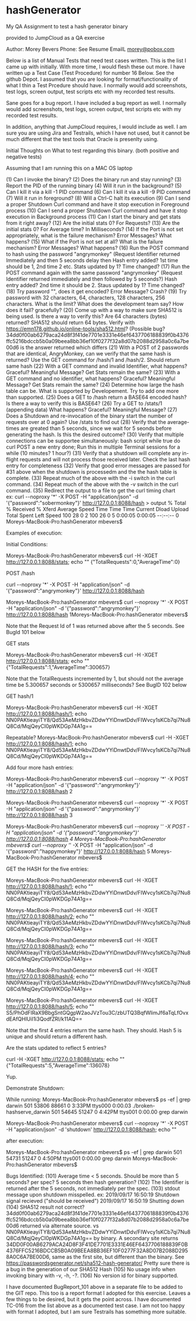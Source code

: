 # hashGenerator
My QA Assignment to test a hash generator binary

provided to JumpCloud as a QA exercise

Author:  Morey Bevers
Phone:   See Resume
EmailL   morey@pobox.com


Below is a list of  Manual Tests that need test cases written.  This is the list I came up with initially.  With more time, I would flesh these out more.
I have written up a Test Case (Test Procedure) for number 16 Below.  See the github Depot.   I assumed that you are looking for format/functionality of 
what I thin a Test Prcedure should have.   I normally would add screenshots, test logs, screen output, test scripts etc with my recorded test results.

Sane goes for a bug report.  I have included a bug report as well.  I normally would add screenshots, test logs, screen output, test scripts etc with my recorded test results.


In addition, anything that JumpCloud requires, I would include as well.  I am sure you are using Jira and Testrails, which I have not used, but it cannot be much different that the test tools that Oracle is presenlty using.   

Initial Thoughts on What to test regarding this binary. (both positive and negative tests)

Assuming that I am running this on a MAC OS laptop


(1) Can I invoke the binary?
(2) Does the binary run and stay running?
(3) Report the PID of the running binary
(4) Will it run in the background?
(5) Can I kill it via a kill -1 PID command
(6) Can I kill it via a kill -9 PID command
(7) Will it run in foreground?
(8) Will a Ctrl-C halt its execution
(9) Can I send a proper Shutdown Curl command and have it stop execution in Foreground process
(10) Can I send a proper Shutdown Curl command and have it stop execution in Background process
(11) Can I start the binary and get stats from it right away? 
(12) Are the initial stats 0?  For Requests?
(13) Are the initial stats 0? For Average time?  In Milliseconds?
(14) If the Port is not set appropriately, what is the failure mechanism?  Error Messages?   What happens?
(15) What if the Port is not set at all?  What is the failure mechanism?  Error Messages?  What happens?
(16) Run the POST command to hash using the password "angrymonkey"  (Request Identifier returned Immediately and then 5 seconds delay then Hash entry added?  1st time should be 1, 2nd time 2 etc.  Stats updated by 1?  Time changed?
(17) Run the POST command again with the same password "angrymonkey"  (Request Identifier returned immediately and then followed by 5 seconds?)  Hash entry added?    2nd time it should be 2. Staus updated by 1?  Time changed?
(18) Try password "", does it get encoded?  Error Message?  Crash?
(19) Try password with 32 characters, 64, characters, 128 characters, 256 characters.  What is the limit?  What does the development team say?  How does it fail?  gracefully?
(20) Come up with a way to make sure SHA512 is being used.  Is there a way to verify this? Are 64 characters (bytes) returned?  SHA512 should return 64 bytes.  Verify with https://emn178.github.io/online-tools/sha512.html?  (Possible bug?  34dd0f00ab6279aca24d8f3f41de7701e3331e46ef6437706188839f0b4376ffc5216bdccb5b0a09beea8bb36ef10f0277f32a8d07b2088d2958a0c6a7be00d6 is the answer returned which differs
(21) With a POST of 2 passwords that are identical, AngryMonkey, can we verify that the same hash is returned?  Use the GET command for /hash/1 and /hash/2.  Should return same hash
(22) With a GET command and invalid Identifier, what happens?  Graceful?  Meaningful Message?  Get Stats remain the same?
(23) With a GET command and no identifier, what happens? Graceful?  Meaningful Message? Get Stats remain the same?
(24) Determine how large the hash table can be. What is supported by Developement.  Try to add one more than supported.
(25) Does a GET to /hash return a BASE64 encoded hash?  Is there a way to verify this is BASE64?
(26) Try a GET to /stats/1 (appending data) What happens?  Graceful?   Meaningful Message?
(27) Does a Shutdown and re-invocation of the binary start the number of requests over at 0 again?  Use /stats to find out
(28) Verify that the average-times are greated than 5 seconds, since we wait for 5 seonds before generating the hash.  Is this the desired outcome?
(30) Verify that multiple connections can be supportee simultaneously:   bash script while true do curl POST a new entry done;  Run this in multiple Terminal sessions for a while (10 minutes?  1 hour?) 
(31) Verify that a shutdown will complete any in-flight requests and will not process those received later.  Check the last hash entry for completeness
(32) Verify that good error messages are passed for #31 above when the shutdown is processedm and the the hash table is complete.
(33) Repeat much of the above with the -i switch in the curl command.
(34) Repeat much of the above with the -v switch in the curl command.
(35) Redirect the output to a file to get the curl timing chart  
     ex:   curl  --noproxy '*'  -X POST -H "application/json" -d '{"password":"sobermonkey"}' http://127.0.0.1:8088/hash > output
  % Total    % Received % Xferd  Average Speed   Time    Time     Time  Current
                                 Dload  Upload   Total   Spent    Left  Speed
100    28    0     2  100    26      0      5  0:00:05  0:00:05 --:--:--     0
Moreys-MacBook-Pro:hashGenerator mbevers$ 




Examples of execution:


Initial Conditions:

Moreys-MacBook-Pro:hashGenerator mbevers$ curl -H -XGET http://127.0.0.1:8088/stats; echo ""
{"TotalRequests":0,"AverageTime":0}



POST /hash

curl  --noproxy '*'  -X POST -H "application/json" -d '{"password":"angrymonkey"}' http://127.0.0.1:8088/hash  

Moreys-MacBook-Pro:hashGenerator mbevers$ curl  --noproxy '*'  -X POST -H "application/json" -d '{"password":"angrymonkey"}' http://127.0.0.1:8088/hash
1Moreys-MacBook-Pro:hashGenerator mbevers$ 

Note that the Request Id of 1 was returned above after the 5 seconds.  See BugId 101 below


GET stats

Moreys-MacBook-Pro:hashGenerator mbevers$ curl -H -XGET http://127.0.0.1:8088/stats; echo ""
{"TotalRequests":1,"AverageTime":300657}

Note that the TotalRequests incremented by 1, but should not the average time be 5.300657 seconds or 5300657 milliseconds?  See BugID 102 below



GET hash/1

Moreys-MacBook-Pro:hashGenerator mbevers$  curl -H -XGET http://127.0.0.1:8088/hash/1; echo
NN0PAKtieayiTY8/Qd53AeMzHkbvZDdwYYiDnwtDdv/FIWvcy1sKCb7qi7Nu8Q8Cd/MqjQeyCI0pWKDGp74A1g==

Repeatable?
Moreys-MacBook-Pro:hashGenerator mbevers$  curl -H -XGET http://127.0.0.1:8088/hash/1; echo
NN0PAKtieayiTY8/Qd53AeMzHkbvZDdwYYiDnwtDdv/FIWvcy1sKCb7qi7Nu8Q8Cd/MqjQeyCI0pWKDGp74A1g==


Add four more hash entries:

Moreys-MacBook-Pro:hashGenerator mbevers$ curl  --noproxy '*'  -X POST -H "application/json" -d '{"password":"angrymonkey"}' http://127.0.0.1:8088/hash
2

Moreys-MacBook-Pro:hashGenerator mbevers$ curl  --noproxy '*'  -X POST -H "application/json" -d '{"password":"angrymonkey"}' http://127.0.0.1:8088/hash
3

Moreys-MacBook-Pro:hashGenerator mbevers$ curl  --noproxy '*'  -X POST -H "application/json" -d '{"password":"angrymonkey"}' http://127.0.0.1:8088/hash
4
Moreys-MacBook-Pro:hashGenerator mbevers$ curl  --noproxy '*'  -X POST -H "application/json" -d '{"password":"happymonkey"}' http://127.0.0.1:8088/hash
5
Moreys-MacBook-Pro:hashGenerator mbevers$ 


GET the HASH for the five entries:

Moreys-MacBook-Pro:hashGenerator mbevers$ curl -H -XGET http://127.0.0.1:8088/hash/1; echo ""
NN0PAKtieayiTY8/Qd53AeMzHkbvZDdwYYiDnwtDdv/FIWvcy1sKCb7qi7Nu8Q8Cd/MqjQeyCI0pWKDGp74A1g==

Moreys-MacBook-Pro:hashGenerator mbevers$ curl -H -XGET http://127.0.0.1:8088/hash/2; echo ""
NN0PAKtieayiTY8/Qd53AeMzHkbvZDdwYYiDnwtDdv/FIWvcy1sKCb7qi7Nu8Q8Cd/MqjQeyCI0pWKDGp74A1g==

Moreys-MacBook-Pro:hashGenerator mbevers$ curl -H -XGET http://127.0.0.1:8088/hash/3; echo ""
NN0PAKtieayiTY8/Qd53AeMzHkbvZDdwYYiDnwtDdv/FIWvcy1sKCb7qi7Nu8Q8Cd/MqjQeyCI0pWKDGp74A1g==

Moreys-MacBook-Pro:hashGenerator mbevers$ curl -H -XGET http://127.0.0.1:8088/hash/4; echo ""
NN0PAKtieayiTY8/Qd53AeMzHkbvZDdwYYiDnwtDdv/FIWvcy1sKCb7qi7Nu8Q8Cd/MqjQeyCI0pWKDGp74A1g==

Moreys-MacBook-Pro:hashGenerator mbevers$ curl -H -XGET http://127.0.0.1:8088/hash/5; echo ""
S5/PhOdFlRaX9BbgSntGQgpW2aoJVzTou3C/zbUTQ3BqfWlimJf6aTqLfOvxdEAfQHlUiI1i3QodfZRl/k11AQ==

Note that the first 4 entries return the same hash.  They should.  Hash 5 is unique and should return a different hash.


Are the stats updated to reflect 5 entries?


curl -H -XGET http://127.0.0.1:8088/stats; echo ""
{"TotalRequests":5,"AverageTime":136078}

Yup.



Demonstrate Shutdown:

While running:
Moreys-MacBook-Pro:hashGenerator mbevers$ ps -ef | grep darwin
  501 53806 88661   0  3:33PM ttys000    0:00.03 ./broken-hashserve_darwin
  501 54645 51247   0  4:42PM ttys001    0:00.00 grep darwin


Moreys-MacBook-Pro:hashGenerator mbevers$ curl --noproxy '*' -X POST -H "application/json" -d 'shutdown' http://127.0.0.1:8088/hash; echo ""


after execution:

Moreys-MacBook-Pro:hashGenerator mbevers$  ps -ef | grep darwin
  501 54731 51247   0  4:50PM ttys001    0:00.00 grep darwin
Moreys-MacBook-Pro:hashGenerator mbevers$ 





Bugs Identified:
(101) Average time < 5 seconds.  Should be more than 5 seconds?  per spec?  5 seconds then hash generation?
(102) The Identifier is returned after the 5 seconds, not immediately per the spec.
(103) stdout message upon shutdown misspelled. 
  ex:
  2019/09/17 16:50:19 Shutdown signal recieved  ("should be received")
  2019/09/17 16:50:19 Shutting down
(104) SHA512 result not correct?  34dd0f00ab6279aca24d8f3f41de7701e3331e46ef6437706188839f0b4376ffc5216bdccb5b0a09beea8bb36ef10f0277f32a8d07b2088d2958a0c6a7be00d6 returned via alternate source.
  vs NN0PAKtieayiTY8/Qd53AeMzHkbvZDdwYYiDnwtDdv/FIWvcy1sKCb7qi7Nu8Q8Cd/MqjQeyCI0pWKDGp74A1g== by binary.  A secondary site returns 34DD0F00AB6279ACA24D8F3F41DE7701E3331E46EF6437706188839F0B4376FFC5216BDCCB5B0A09BEEA8BB36EF10F0277F32A8D07B2088D2958A0C6A7BE00D6, same as the first site, but different than the binary.  See https://passwordsgenerator.net/sha512-hash-generator/   Pretty sure there is a bug in the generation of our SHA512 Hash
(105) No usage info when invoking binary with -v, -h, -?.
(106) No version id for binary supported.


I have documented BugReport_101 above in a separate file to be added to the GIT repo.  This too is a report format I adopted for this exercise.  Leaves a few things to be desired, but it gets the point across.
I have documented TC-016 from the list above as a documented test case.   I am not too happy with format I adopted, but I am sure Testrails has something more suitable.

